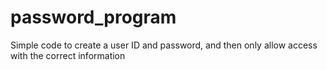 # password_program
Simple code to create a user ID and password, and then only allow access with the correct information
